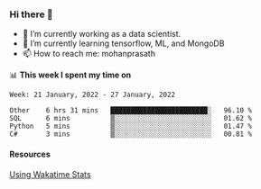 ### Hi there 👋

- 🔭 I’m currently working as a data scientist.
- 🌱 I’m currently learning tensorflow, ML, and MongoDB
- 📫 How to reach me: mohanprasath

📊 **This week I spent my time on**
<!--START_SECTION:waka-->
```text
Week: 21 January, 2022 - 27 January, 2022

Other    6 hrs 31 mins   ████████████████████████░   96.10 % 
SQL      6 mins          ▒░░░░░░░░░░░░░░░░░░░░░░░░   01.62 % 
Python   5 mins          ▒░░░░░░░░░░░░░░░░░░░░░░░░   01.47 % 
C#       3 mins          ▒░░░░░░░░░░░░░░░░░░░░░░░░   00.81 % 
```
<!--END_SECTION:waka-->

#### Resources
[Using Wakatime Stats](https://github.com/marketplace/actions/waka-readme)
